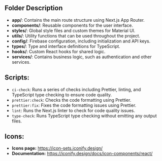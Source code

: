 ## Folder Description

- **app/**: Contains the main route structure using Next.js App Router.
- **components/**: Reusable components for the user interface.
- **styles/**: Global style files and custom themes for Material UI.
- **utils/**: Utility functions that can be used throughout the project.
- **config/**: Firebase configuration, including initialization and API keys.
- **types/**: Type and interface definitions for TypeScript.
- **hooks/**: Custom React hooks for shared logic.
- **services/**: Contains business logic, such as authentication and other services.

## Scripts:

- `ci-check`: Runs a series of checks including Prettier, linting, and TypeScript type checking to ensure code quality.
- `prettier:check`: Checks the code formatting using Prettier.
- `prettier:fix`: Fixes the code formatting issues using Prettier.
- `lint`: Runs the Next.js linter to check for code quality issues.
- `type-check`: Runs TypeScript type checking without emitting any output files.

## Icons:

- **Icons page:** https://icon-sets.iconify.design/
- **Documentation:** https://iconify.design/docs/icon-components/react/
